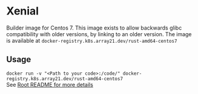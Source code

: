 # Xenial
Builder image for Centos 7. This image exists to allow backwards glibc compatibility with older versions, by linking to an older version.
The image is available at `docker-registry.k8s.array21.dev/rust-amd64-centos7`

## Usage
`docker run -v "<Path to your code>:/code/" docker-registry.k8s.array21.dev/rust-amd64-centos7`  
See [Root README for more details](https://github.com/TheDutchMC/Rust-Docker-Builders)

